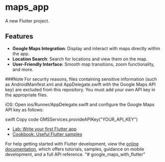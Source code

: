 # maps_app

A new Flutter project.

## Features

- **Google Maps Integration**: Display and interact with maps directly within the app.
- **Location Search**: Search for locations and view them on the map.
- **User-Friendly Interface**: Smooth map transitions, zoom functionality, and more.


###Note
For security reasons, files containing sensitive information (such as AndroidManifest.xml and AppDelegate.swift with the Google Maps API key) are excluded from this repository. You must add your own API key in the appropriate files.


<meta-data
    android:name="com.google.android.geo.API_KEY"
    android:value="YOUR_API_KEY"/>
iOS: Open ios/Runner/AppDelegate.swift and configure the Google Maps API key as follows:

swift
Copy code
GMSServices.provideAPIKey("YOUR_API_KEY")

- [Lab: Write your first Flutter app](https://docs.flutter.dev/get-started/codelab)
- [Cookbook: Useful Flutter samples](https://docs.flutter.dev/cookbook)

For help getting started with Flutter development, view the
[online documentation](https://docs.flutter.dev/), which offers tutorials,
samples, guidance on mobile development, and a full API reference.
"# google_maps_with_flutter" 
